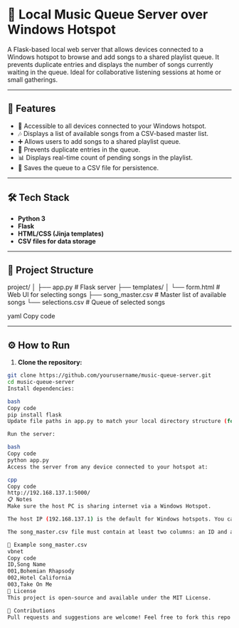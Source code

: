 # 🎵 Local Music Queue Server over Windows Hotspot

A Flask-based local web server that allows devices connected to a Windows hotspot to browse and add songs to a shared playlist queue. It prevents duplicate entries and displays the number of songs currently waiting in the queue. Ideal for collaborative listening sessions at home or small gatherings.

---

## 🚀 Features

- 📡 Accessible to all devices connected to your Windows hotspot.
- 🎶 Displays a list of available songs from a CSV-based master list.
- ➕ Allows users to add songs to a shared playlist queue.
- 🚫 Prevents duplicate entries in the queue.
- 📊 Displays real-time count of pending songs in the playlist.
- 💾 Saves the queue to a CSV file for persistence.

---

## 🛠️ Tech Stack

- **Python 3**
- **Flask**
- **HTML/CSS (Jinja templates)**
- **CSV files for data storage**

---

## 📁 Project Structure

project/
│
├── app.py # Flask server
├── templates/
│ └── form.html # Web UI for selecting songs
├── song_master.csv # Master list of available songs
└── selections.csv # Queue of selected songs

yaml
Copy code

---

## ⚙️ How to Run

1. **Clone the repository:**

```bash
git clone https://github.com/yourusername/music-queue-server.git
cd music-queue-server
Install dependencies:

bash
Copy code
pip install flask
Update file paths in app.py to match your local directory structure (for song_master.csv and selections.csv).

Run the server:

bash
Copy code
python app.py
Access the server from any device connected to your hotspot at:

cpp
Copy code
http://192.168.137.1:5000/
📋 Notes
Make sure the host PC is sharing internet via a Windows Hotspot.

The host IP (192.168.137.1) is the default for Windows hotspots. You can verify it using ipconfig.

The song_master.csv file must contain at least two columns: an ID and a song name.

🧪 Example song_master.csv
vbnet
Copy code
ID,Song Name
001,Bohemian Rhapsody
002,Hotel California
003,Take On Me
📄 License
This project is open-source and available under the MIT License.

🤝 Contributions
Pull requests and suggestions are welcome! Feel free to fork this repo and propose improvements.
